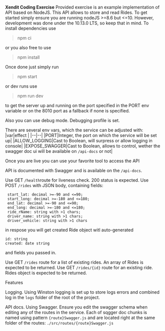 **Xendit Coding Exercise**
Provided exercise is an example implementation of API based on NodeJS. This API allows to store and read Rides.
To get started simply ensure you are running nodeJS >=8.6 but <=10. However, development was done under the 10.13.0 LTS, so keep that in mind.
To install dependencies use

> npm ci

or you also free to use

> npm install

Once done just simply run

> npm start

or dev runs use

> npm run dev

to get the server up and running on the port specified in the PORT env variable or on the 8010 port as a fallback if none is specified.

Also you can use debug mode. Debugging profile is set.

There are several env vars, which the service can be adjusted with:
|var|effect |
|--|--|
|PORT|Integer, the port on which the service will be set up|
|ALLOW_LOGGING|Cast to Boolean, will surpress or allow logging in console|
|EXPOSE_SWAGGER|Cast to Boolean, allows to control, wether the swagger doc ui will be available on `/api-docs` or not|

Once you are live you can use your favorite tool to access the API

API is documented with Swagger and is available on the `/api-docs`.

Use GET `/health`route for liveness check. 200 status is expected.
Use POST `/rides` with JSON body, containing fields:

     start_lat: decimal >=-90 and <=90;
     start_long: decimal >=-180 and <=180;
     end_lat: decimal >=-90 and <=90;
     end_long: decimal >=-180 and <=180;
     ride_rName: string with >1 chars;
     driver_name: string with >1 chars;
     driver_vehicle: string with >1 chars

in respose you will get created Ride object witl auto-generated

    id: string
    created: date string

and fields you passed in.

Use GET `/rides` route for a list of existing rides. An array of Rides is expected to be returned.
Use GET `/rides/{id}` route for an existing ride. Rides object is expected to be returned.

Features

Logging.
Using Winston logging is set up to store logs errors and combined log in the `logs` folder of the root of the project.

API docs.
Using Swagger. Ensure you edit the swagger schema when editing any of the routes in the service. Each of sqgger doc chunks is named using pattern `{route}Swagger.js` and are located right at the same folder of the routes: `./src/routes/{route}Swagger.js`
